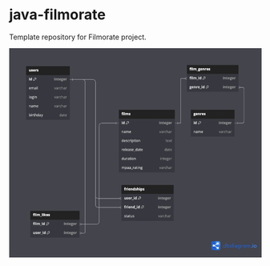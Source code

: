 # java-filmorate
Template repository for Filmorate project.

![Описание изображения](./QuickDBD-export.png.png)


